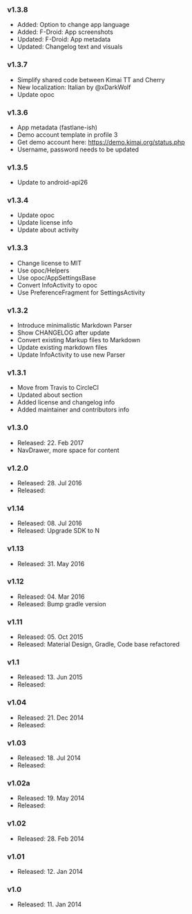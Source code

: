 ### v1.3.8
- Added: Option to change app language
- Added: F-Droid: App screenshots
- Updated: F-Droid: App metadata
- Updated: Changelog text and visuals

### v1.3.7
- Simplify shared code between Kimai TT and Cherry
- New localization: Italian by @xDarkWolf
- Update opoc

### v1.3.6
- App metadata (fastlane-ish)
- Demo account template in profile 3
- Get demo account here: <https://demo.kimai.org/status.php>
- Username, password needs to be updated

### v1.3.5
- Update to android-api26

### v1.3.4
- Update opoc
- Update license info
- Update about activity

### v1.3.3
- Change license to MIT
- Use opoc/Helpers
- Use opoc/AppSettingsBase
- Convert InfoActivity to opoc
- Use PreferenceFragment for SettingsActivity

### v1.3.2
- Introduce minimalistic Markdown Parser
- Show CHANGELOG after update
- Convert existing Markup files to Markdown
- Update existing markdown files
- Update InfoActivity to use new Parser

### v1.3.1
* Move from Travis to CircleCI
* Updated about section
* Added license and changelog info
* Added maintainer and contributors info

### v1.3.0
* Released: 22. Feb 2017
* NavDrawer, more space for content

### v1.2.0
* Released: 28. Jul 2016
* Released: 
 
### v1.14
* Released: 08. Jul 2016
* Released: Upgrade SDK to N

### v1.13
* Released: 31. May 2016
 
### v1.12
* Released: 04. Mar 2016
* Released: Bump gradle version

### v1.11
* Released: 05. Oct 2015
* Released: Material Design, Gradle, Code base refactored

### v1.1
* Released: 13. Jun 2015
* Released: 
 
### v1.04
* Released: 21. Dec 2014
* Released: 
 
### v1.03
* Released: 18. Jul 2014
* Released: 
 
### v1.02a
* Released: 19. May 2014
* Released: 
 
### v1.02
* Released: 28. Feb 2014

###	v1.01
* Released: 12. Jan 2014

### v1.0
* Released: 11. Jan 2014

